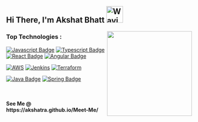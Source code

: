 <h2>
    Hi There, I'm Akshat Bhatt
        <img src="https://raw.githubusercontent.com/nixin72/nixin72/master/wave.gif" 
         alt="Waving hand animated gif"
         height="45"
         width="45" />
</h2>

<img align='right' src="https://media.giphy.com/media/l3vR85PnGsBwu1PFK/giphy.gif" width="230">

<h3>Top Technologies :  </h3>


[![Javascript Badge](https://img.shields.io/badge/-Javascript-F0DB4F?style=flat-square&labelColor=black&logo=javascript&logoColor=F0DB4F)](#) 
[![Typescript Badge](https://img.shields.io/badge/-Typescript-007acc?style=flat-square&labelColor=black&logo=typescript&logoColor=007acc)](#) 
[![React Badge](https://img.shields.io/badge/-React-61DBFB?style=flat-square&labelColor=black&logo=react&logoColor=61DBFB)](#) 
[![Angular Badge](https://img.shields.io/badge/-Angular-DD0031?style=flat-square&labelColor=black&logo=angular&logoColor=DD0031)](#)

[![AWS](https://img.shields.io/badge/-AWS-232F3E?style=flat-square&labelColor=black&logo=amazon-aws&logoColor=-232F3E)](#)
[![Jenkins](https://img.shields.io/badge/-Jenkins-D24939?style=flat-square&labelColor=black&logo=jenkins&logoColor=-D24939)](#)
[![Terraform](https://img.shields.io/badge/-Terraform-623CE4?style=flat-square&labelColor=black&logo=terraform&logoColor=-623CE4)](#)

[![Java Badge](https://img.shields.io/badge/-Java-007396?style=flat-square&labelColor=black&logo=java&logoColor=-007396)](#)
[![Spring Badge](https://img.shields.io/badge/-SpringBoot-6DB33F?style=flat-square&labelColor=black&logo=spring&logoColor=-007396)](#)



</br>
<h4> See Me @ https://akshatra.github.io/Meet-Me/ </h4>
<!--
**akshatra/akshatra** is a ✨ _special_ ✨ repository because its `README.md` (this file) appears on your GitHub profile.

Here are some ideas to get you started:

- 🔭 I’m currently working on ...
- 🌱 I’m currently learning ...
- 👯 I’m looking to collaborate on ...
- 🤔 I’m looking for help with ...
- 💬 Ask me about ...
- 📫 How to reach me: ...
- 😄 Pronouns: ...
- ⚡ Fun fact: ...
-->
